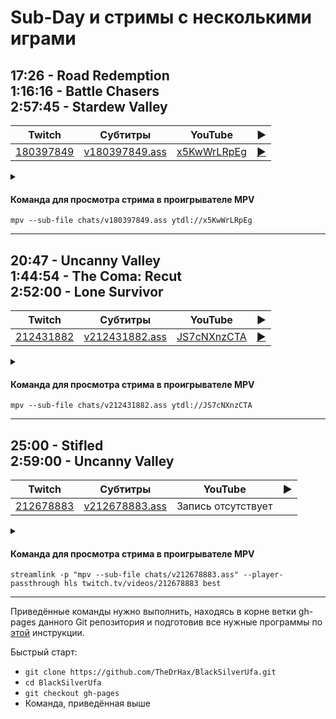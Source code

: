 <!-- video.js -->
<link href="https://cdnjs.cloudflare.com/ajax/libs/video.js/6.3.3/video-js.css" rel="stylesheet">
<script src="https://cdnjs.cloudflare.com/ajax/libs/video.js/6.3.3/video.js"></script>
<!-- videojs-youtube -->
<script src="https://cdnjs.cloudflare.com/ajax/libs/videojs-youtube/2.4.1/Youtube.js"></script>
<!-- libjass -->
<link href="https://cdn.jsdelivr.net/npm/libjass@0.11.0/libjass.css" rel="stylesheet">
<script src="https://cdn.jsdelivr.net/npm/libjass@0.11.0/libjass.js"></script>
<!-- videojs-ass -->
<link href="https://cdn.jsdelivr.net/npm/videojs-ass@0.8.0/src/videojs.ass.css" rel="stylesheet">
<script src="https://cdn.jsdelivr.net/npm/videojs-ass@0.8.0/src/videojs.ass.js"></script>
<!-- videojs-resolution-switcher -->
<script src="https://cdn.jsdelivr.net/npm/videojs-resolution-switcher@0.4.2/lib/videojs-resolution-switcher.min.js"></script>

<script>
function createPlayer(id, youtube, twitch) {
  videojs(id, {
    controls: true,
    nativeControlsForTouch: false,
    width: 640,
    height: 360,
    fluid: true,
    plugins: {
      ass: {
        src: ["../chats/v" + twitch + ".ass"],
        delay: -0.1,
      },
      videoJsResolutionSwitcher: {
        default: 'high',
        dynamicLabel: true
      }
    },
    techOrder: ["youtube"],
    sources: [{
      "type": "video/youtube",
      "src": "https://www.youtube.com/watch?v=" + youtube
    }]
  });
}
</script>

<style>
  .main-content {
    padding: 2rem;
    max-width: 72rem;
  }
</style>

# Sub-Day и стримы с несколькими играми

## 17:26 - Road Redemption<br>1:16:16 - Battle Chasers<br>2:57:45 - Stardew Valley

| Twitch | Субтитры | YouTube | ▶ |
| ------ | -------- | ------- | - |
| [180397849](https://www.twitch.tv/videos/180397849) | [v180397849.ass](../chats/v180397849.ass) | [x5KwWrLRpEg](https://www.youtube.com/watch?v=x5KwWrLRpEg) | <a href="/src/player.html?v=x5KwWrLRpEg&s=180397849" onclick="return openPlayer180397849()">▶</a> |

<script>
  function openPlayer180397849() {
    createPlayer("player-x5KwWrLRpEg", "x5KwWrLRpEg", "180397849");
    document.getElementById("spoiler-x5KwWrLRpEg").click();
    return false;
  }
</script>

<details>
  <summary id="spoiler-x5KwWrLRpEg"></summary>

  <div class="player-wrapper" style="margin-top: 32px">
    <video
      id="player-x5KwWrLRpEg"
      class="video-js vjs-default-skin vjs-big-play-centered" />
  </div>
</details>

#### Команда для просмотра стрима в проигрывателе MPV

```
mpv --sub-file chats/v180397849.ass ytdl://x5KwWrLRpEg
```

----
## 20:47 - Uncanny Valley<br>1:44:54 - The Coma: Recut<br>2:52:00 - Lone Survivor

| Twitch | Субтитры | YouTube | ▶ |
| ------ | -------- | ------- | - |
| [212431882](https://www.twitch.tv/videos/212431882) | [v212431882.ass](../chats/v212431882.ass) | [JS7cNXnzCTA](https://www.youtube.com/watch?v=JS7cNXnzCTA) | <a href="/src/player.html?v=JS7cNXnzCTA&s=212431882" onclick="return openPlayer212431882()">▶</a> |

<script>
  function openPlayer212431882() {
    createPlayer("player-JS7cNXnzCTA", "JS7cNXnzCTA", "212431882");
    document.getElementById("spoiler-JS7cNXnzCTA").click();
    return false;
  }
</script>

<details>
  <summary id="spoiler-JS7cNXnzCTA"></summary>

  <div class="player-wrapper" style="margin-top: 32px">
    <video
      id="player-JS7cNXnzCTA"
      class="video-js vjs-default-skin vjs-big-play-centered" />
  </div>
</details>

#### Команда для просмотра стрима в проигрывателе MPV

```
mpv --sub-file chats/v212431882.ass ytdl://JS7cNXnzCTA
```

----
## 25:00 - Stifled<br>2:59:00 - Uncanny Valley

| Twitch | Субтитры | YouTube | ▶ |
| ------ | -------- | ------- | - |
| [212678883](https://www.twitch.tv/videos/212678883) | [v212678883.ass](../chats/v212678883.ass) | Запись отсутствует |  |

<script>
  function openPlayer212678883() {
    createPlayer("player-NULL", "NULL", "212678883");
    document.getElementById("spoiler-NULL").click();
    return false;
  }
</script>

<details>
  <summary id="spoiler-NULL"></summary>

  <div class="player-wrapper" style="margin-top: 32px">
    <video
      id="player-NULL"
      class="video-js vjs-default-skin vjs-big-play-centered" />
  </div>
</details>

#### Команда для просмотра стрима в проигрывателе MPV

```
streamlink -p "mpv --sub-file chats/v212678883.ass" --player-passthrough hls twitch.tv/videos/212678883 best
```

----

Приведённые команды нужно выполнить, находясь в корне ветки gh-pages данного Git репозитория и подготовив все нужные программы по [этой](../tutorials/watch-online.md) инструкции.

Быстрый старт:
* `git clone https://github.com/TheDrHax/BlackSilverUfa.git`
* `cd BlackSilverUfa`
* `git checkout gh-pages`
* Команда, приведённая выше

